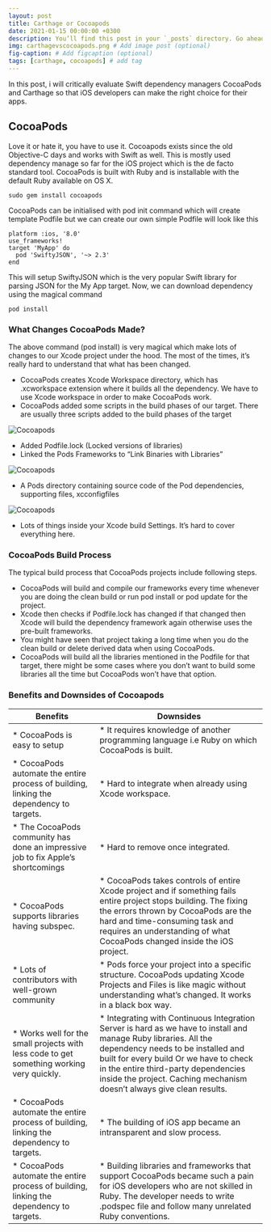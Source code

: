 ```yaml
---
layout: post
title: Carthage or Cocoapods
date: 2021-01-15 00:00:00 +0300
description: You’ll find this post in your `_posts` directory. Go ahead and edit it and re-build the site to see your changes. # Add post description (optional)
img: carthagevscocoapods.png # Add image post (optional)
fig-caption: # Add figcaption (optional)
tags: [carthage, cocoapods] # add tag
---
```


In this post, i will critically evaluate Swift dependency managers CocoaPods and Carthage so that iOS developers can make the right choice for their apps.

## CocoaPods

Love it or hate it, you have to use it. Cocoapods exists since the old Objective-C days and works with Swift as well. This is mostly used dependency manage so far for the iOS project which is the de facto standard tool. CocoaPods is built with Ruby and is installable with the default Ruby available on OS X.

```console
sudo gem install cocoapods
```

CocoaPods can be initialised with pod init command which will create template Podfile but we can create our own simple Podfile will look like this

```console
platform :ios, '8.0'
use_frameworks!
target 'MyApp' do
  pod 'SwiftyJSON', '~> 2.3'
end
```

This will setup SwiftyJSON which is the very popular Swift library for parsing JSON for the My App target. Now, we can download dependency using the magical command

```console
pod install
```

### What Changes CocoaPods Made?

The above command (pod install) is very magical which make lots of changes to our Xcode project under the hood. The most of the times, it’s really hard to understand that what has been changed.

* CocoaPods creates Xcode Workspace directory, which has .xcworkspace extension where it builds all the dependency. We have to use Xcode workspace in order to make CocoaPods work.
* CocoaPods added some scripts in the build phases of our target. There are usually three scripts added to the build phases of the target

![Cocoapods]({{site.baseurl}}/assets/img/cocoapods1.png)

* Added Podfile.lock (Locked versions of libraries)
* Linked the Pods Frameworks to “Link Binaries with Libraries”

![Cocoapods]({{site.baseurl}}/assets/img/cocoapods2.png)

* A Pods directory containing source code of the Pod dependencies, supporting files, xcconfigfiles

![Cocoapods]({{site.baseurl}}/assets/img/cocoapods3.png)

* Lots of things inside your Xcode build Settings. It’s hard to cover everything here.

### CocoaPods Build Process

The typical build process that CocoaPods projects include following steps.

* CocoaPods will build and compile our frameworks every time whenever you are doing the clean build or run pod install or pod update for the project.
* Xcode then checks if Podfile.lock has changed if that changed then Xcode will build the dependency framework again otherwise uses the pre-built frameworks.
* You might have seen that project taking a long time when you do the clean build or delete derived data when using CocoaPods.
* CocoaPods will build all the libraries mentioned in the Podfile for that target, there might be some cases where you don’t want to build some libraries all the time but CocoaPods won’t have that option.

### Benefits and Downsides of Cocoapods

|                          Benefits                           |                                                                                      Downsides |
| ------------------------------------------------------------- | -------------------------------------------------------------------------------------------------- |
| * CocoaPods is easy to setup | * It requires knowledge of another programming language i.e Ruby on which CocoaPods is built.                       |
| * CocoaPods automate the entire process of building, linking the dependency to targets.                     | * Hard to integrate when already using Xcode workspace. |
| * The CocoaPods community has done an impressive job to fix Apple’s shortcomings                     | * Hard to remove once integrated. |
| * CocoaPods supports libraries having subspec.                     | * CocoaPods takes controls of entire Xcode project and if something fails entire project stops building. The fixing the errors thrown by CocoaPods are the hard and time-consuming task and requires an understanding of what CocoaPods changed inside the iOS project. |
| * Lots of contributors with well-grown community                     | * Pods force your project into a specific structure. CocoaPods updating Xcode Projects and Files is like magic without understanding what’s changed. It works in a black box way. |
| * Works well for the small projects with less code to get something working very quickly.                     | * Integrating with Continuous Integration Server is hard as we have to install and manage Ruby libraries. All the dependency needs to be installed and built for every build Or we have to check in the entire third-party dependencies inside the project. Caching mechanism doesn’t always give clean results. |
| * CocoaPods automate the entire process of building, linking the dependency to targets.                     | * The building of iOS app became an intransparent and slow process. |
| * CocoaPods automate the entire process of building, linking the dependency to targets.                     | * Building libraries and frameworks that support CocoaPods became such a pain for iOS developers who are not skilled in Ruby. The developer needs to write .podspec file and follow many unrelated Ruby conventions. |